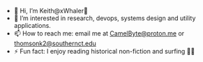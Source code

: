 - 👋 Hi, I’m Keith@xWhaler🐳 
- 👀 I’m interested in research, devops, systems design and utility applications. 
- 📫 How to reach me: email me at CamelByte@proton.me or thomsonk2@southernct.edu
- ⚡ Fun fact: I enjoy reading historical non-fiction and surfing 🏄‍♂️

<!---
xWhaler/xWhaler is a ✨ special ✨ repository because its `README.md` (this file) appears on your GitHub profile.
You can click the Preview link to take a look at your changes.
--->
